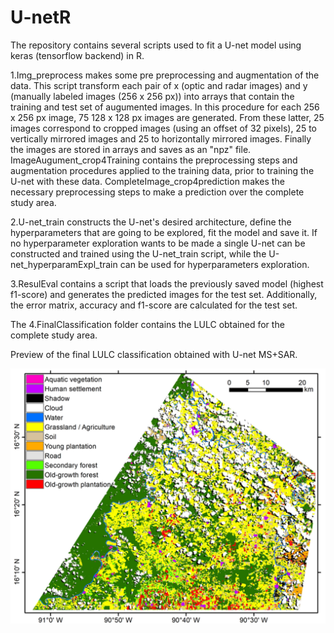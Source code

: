 # U-netR

The repository contains several scripts used to fit a U-net model using keras (tensorflow backend) in R. 

1.Img_preprocess makes some pre preprocessing and augmentation of the data. This script transform each pair of x (optic and radar images) and y (manually labeled images (256 x 256 px)) into arrays that contain the training and test set of augumented images. In this procedure for each 256 x 256 px image, 75 128 x 128 px images are generated. From these latter, 25 images correspond to cropped images (using an offset of 32 pixels), 25 to vertically mirrored images and 25 to horizontally mirrored images. Finally the images are stored in arrays and saves as an "npz" file. ImageAugument_crop4Training contains the preprocessing steps and augmentation procedures applied to the training data, prior to training the U-net with these data. CompleteImage_crop4prediction makes the necessary preprocessing steps to make a prediction over the complete study area.

2.U-net_train constructs the U-net's desired architecture, define the hyperparameters that are going to be explored, fit the model and save it. If no hyperparameter exploration wants to be made a single U-net can be constructed and trained using the U-net_train script, while the U-net_hyperparamExpl_train can be used for hyperparameters exploration.

3.ResulEval contains a script that loads the previously saved model (highest f1-score) and generates the predicted images for the test set. Additionally, the error matrix, accuracy and f1-score are calculated for the test set.

The 4.FinalClassification folder contains the LULC obtained for the complete study area.

Preview of the final LULC classification obtained with U-net MS+SAR.

![U-net LULC](/4.FinalClassification/preview.png?raw=true "MX 1 - 3 months mosaics")
